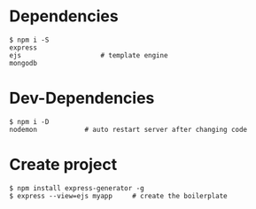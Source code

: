 # Dependencies
    $ npm i -S 
    express
    ejs                    # template engine
    mongodb

# Dev-Dependencies
    $ npm i -D
    nodemon            # auto restart server after changing code

   
# Create project 
    $ npm install express-generator -g
    $ express --view=ejs myapp     # create the boilerplate